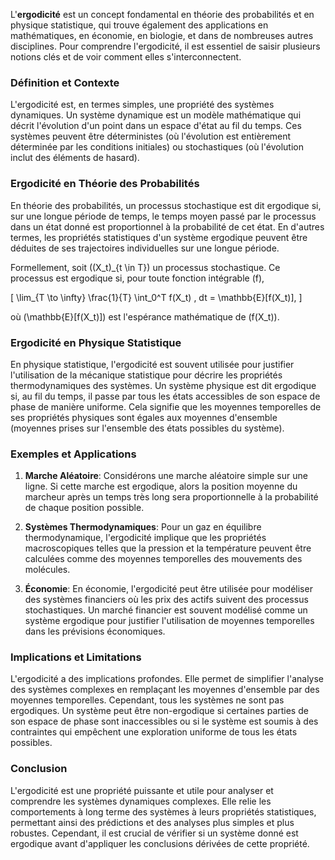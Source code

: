 L'**ergodicité** est un concept fondamental en théorie des probabilités et en physique statistique, qui trouve également des applications en mathématiques, en économie, en biologie, et dans de nombreuses autres disciplines. Pour comprendre l'ergodicité, il est essentiel de saisir plusieurs notions clés et de voir comment elles s'interconnectent.

### Définition et Contexte

L'ergodicité est, en termes simples, une propriété des systèmes dynamiques. Un système dynamique est un modèle mathématique qui décrit l'évolution d'un point dans un espace d'état au fil du temps. Ces systèmes peuvent être déterministes (où l'évolution est entièrement déterminée par les conditions initiales) ou stochastiques (où l'évolution inclut des éléments de hasard).

### Ergodicité en Théorie des Probabilités

En théorie des probabilités, un processus stochastique est dit ergodique si, sur une longue période de temps, le temps moyen passé par le processus dans un état donné est proportionnel à la probabilité de cet état. En d'autres termes, les propriétés statistiques d'un système ergodique peuvent être déduites de ses trajectoires individuelles sur une longue période.

Formellement, soit \((X_t)_{t \in T}\) un processus stochastique. Ce processus est ergodique si, pour toute fonction intégrable \(f\),

\[ \lim_{T \to \infty} \frac{1}{T} \int_0^T f(X_t) \, dt = \mathbb{E}[f(X_t)], \]

où \(\mathbb{E}[f(X_t)]\) est l'espérance mathématique de \(f(X_t)\).

### Ergodicité en Physique Statistique

En physique statistique, l'ergodicité est souvent utilisée pour justifier l'utilisation de la mécanique statistique pour décrire les propriétés thermodynamiques des systèmes. Un système physique est dit ergodique si, au fil du temps, il passe par tous les états accessibles de son espace de phase de manière uniforme. Cela signifie que les moyennes temporelles de ses propriétés physiques sont égales aux moyennes d'ensemble (moyennes prises sur l'ensemble des états possibles du système).

### Exemples et Applications

1. **Marche Aléatoire**: Considérons une marche aléatoire simple sur une ligne. Si cette marche est ergodique, alors la position moyenne du marcheur après un temps très long sera proportionnelle à la probabilité de chaque position possible.

2. **Systèmes Thermodynamiques**: Pour un gaz en équilibre thermodynamique, l'ergodicité implique que les propriétés macroscopiques telles que la pression et la température peuvent être calculées comme des moyennes temporelles des mouvements des molécules.

3. **Économie**: En économie, l'ergodicité peut être utilisée pour modéliser des systèmes financiers où les prix des actifs suivent des processus stochastiques. Un marché financier est souvent modélisé comme un système ergodique pour justifier l'utilisation de moyennes temporelles dans les prévisions économiques.

### Implications et Limitations

L'ergodicité a des implications profondes. Elle permet de simplifier l'analyse des systèmes complexes en remplaçant les moyennes d'ensemble par des moyennes temporelles. Cependant, tous les systèmes ne sont pas ergodiques. Un système peut être non-ergodique si certaines parties de son espace de phase sont inaccessibles ou si le système est soumis à des contraintes qui empêchent une exploration uniforme de tous les états possibles.

### Conclusion

L'ergodicité est une propriété puissante et utile pour analyser et comprendre les systèmes dynamiques complexes. Elle relie les comportements à long terme des systèmes à leurs propriétés statistiques, permettant ainsi des prédictions et des analyses plus simples et plus robustes. Cependant, il est crucial de vérifier si un système donné est ergodique avant d'appliquer les conclusions dérivées de cette propriété.